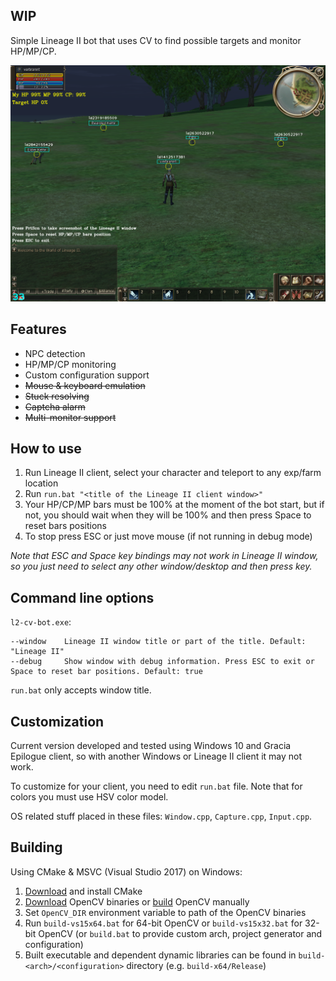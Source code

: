## WIP

Simple Lineage II bot that uses CV to find possible targets and monitor HP/MP/CP.

![Preview](preview.png)

## Features

* NPC detection
* HP/MP/CP monitoring
* Custom configuration support
* ~~Mouse & keyboard emulation~~
* ~~Stuck resolving~~
* ~~Captcha alarm~~
* ~~Multi-monitor support~~

## How to use

1. Run Lineage II client, select your character and teleport to any exp/farm location
2. Run `run.bat "<title of the Lineage II client window>"`
3. Your HP/CP/MP bars must be 100% at the moment of the bot start, but if not, you should wait when they will be 100% and then press Space to reset bars positions
4. To stop press ESC or just move mouse (if not running in debug mode)

*Note that ESC and Space key bindings may not work in Lineage II window, so you just need to select any other window/desktop and then press key.*

## Command line options

`l2-cv-bot.exe`:

```
--window    Lineage II window title or part of the title. Default: "Lineage II"
--debug     Show window with debug information. Press ESC to exit or Space to reset bar positions. Default: true
```

`run.bat` only accepts window title.

## Customization

Current version developed and tested using Windows 10 and Gracia Epilogue client, so with another Windows or Lineage II client it may not work.

To customize for your client, you need to edit `run.bat` file. Note that for colors you must use HSV color model.

OS related stuff placed in these files: `Window.cpp`, `Capture.cpp`, `Input.cpp`.

## Building

Using CMake & MSVC (Visual Studio 2017) on Windows:

1. [Download](https://cmake.org/download/) and install CMake
2. [Download](https://opencv.org/releases.html) OpenCV binaries or [build](https://github.com/opencv/opencv) OpenCV manually
3. Set `OpenCV_DIR` environment variable to path of the OpenCV binaries
4. Run `build-vs15x64.bat` for 64-bit OpenCV or `build-vs15x32.bat` for 32-bit OpenCV (or `build.bat` to provide custom arch, project generator and configuration)
5. Built executable and dependent dynamic libraries can be found in `build-<arch>/<configuration>` directory (e.g. `build-x64/Release`)
